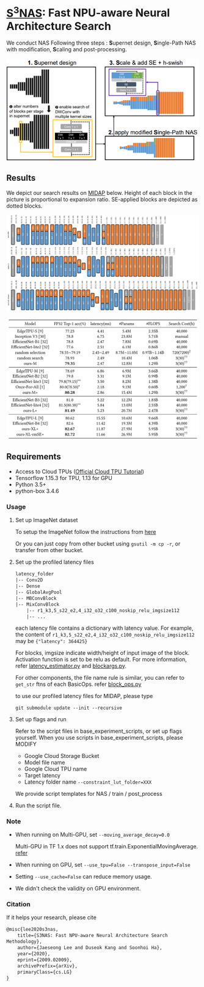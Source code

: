 # [S<sup>3</sup>NAS](https://arxiv.org/abs/2009.02009): Fast NPU-aware Neural Architecture Search
We conduct NAS Following three steps : **S**upernet design, **S**ingle-Path NAS with modification, **S**caling and post-processing.

<p align="center"> <img width=700 src="figures/Overview.png"> </p>


## Results
We depict our search results on [MIDAP](https://github.com/cap-lab/MidapSim) below. Height of each block in the picture is proportional to expansion ratio. SE-applied blocks are depicted as dotted blocks.
<p align="center"> <img width=1000 src="figures/final_archs.png"> </p>
<p align="center"> <img witdh=600 src="figures/perf_comparison.png"> </p>


## Requirements
* Access to Cloud TPUs ([Official Cloud TPU Tutorial](https://cloud.google.com/tpu/docs/tutorials/mnasnet))
* Tensorflow 1.15.3 for TPU, 1.13 for GPU
* Python 3.5+
* python-box 3.4.6

### Usage

1. Set up ImageNet dataset

    To setup the ImageNet follow the instructions from [here](https://cloud.google.com/tpu/docs/imagenet-setup)  
    
    Or you can just copy from other bucket using `gsutil -m cp -r`, or transfer from other bucket.

2. Set up the profiled latency files
    ```
    latency_folder
    |-- Conv2D
    |-- Dense
    |-- GlobalAvgPool
    |-- MBConvBlock
    |-- MixConvBlock
        |-- r1_k3,5_s22_e2,4_i32_o32_c100_noskip_relu_imgsize112
        |-- ...
    ```
    each latency file contains a dictionary with latency value. For example, the content of
    `r1_k3,5_s22_e2,4_i32_o32_c100_noskip_relu_imgsize112` may be `{"latency": 364425}`
    
    For blocks, imgsize indicate width/height of input image of the block. Activation function is set to be relu as default. For more information, refer [latency_estimator.py](graph/latency_estimator.py) and [blockargs.py](graph/blockargs.py).
    
    For other components, the file name rule is similar, you can refer to `get_str` ftns of each BasicOps. refer [block_ops.py](graph/block_ops.py)
    
    to use our profiled latency files for MIDAP, please type
    ```
    git submodule update --init --recursive
   ```
    
3. Set up flags and run

    Refer to the script files in base_experiment_scripts, or set up flags yourself.
    When you use scripts in base_experiment_scripts, please MODIFY
    * Google Cloud Storage Bucket
    * Model file name
    * Google Cloud TPU name
    * Target latency
    * Latency folder name `--constraint_lut_folder=XXX`
    
    We provide script templates for NAS / train / post_process

4. Run the script file.

### Note
* When running on Multi-GPU, set `--moving_average_decay=0.0`
    
    Multi-GPU in TF 1.x does not support tf.train.ExponentialMovingAverage. [refer](https://github.com/tensorflow/tensorflow/issues/27392)

* When running on GPU, set `--use_tpu=False --transpose_input=False`

* Setting `--use_cache=False` can reduce memory usage.

* We didn't check the validity on GPU environment.

### Citation
If it helps your research, please cite
```
@misc{lee2020s3nas,
    title={S3NAS: Fast NPU-aware Neural Architecture Search Methodology},
    author={Jaeseong Lee and Duseok Kang and Soonhoi Ha},
    year={2020},
    eprint={2009.02009},
    archivePrefix={arXiv},
    primaryClass={cs.LG}
}
```
